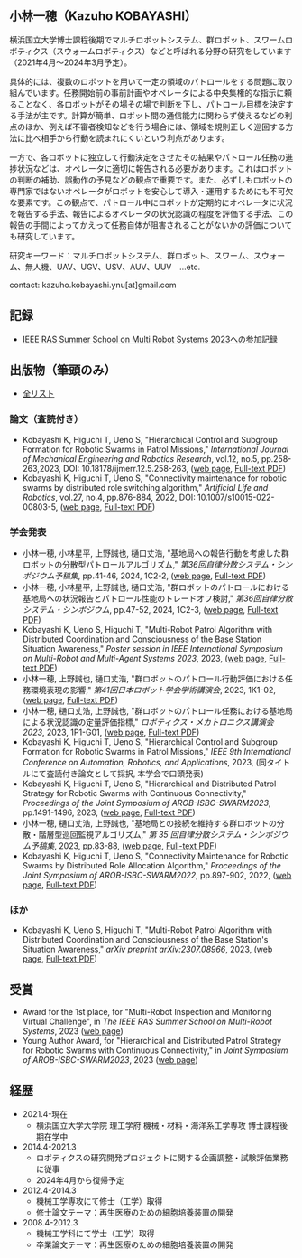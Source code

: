 
## 小林一穂（Kazuho KOBAYASHI）
横浜国立大学博士課程後期でマルチロボットシステム、群ロボット、スワームロボティクス（スウォームロボティクス）などと呼ばれる分野の研究をしています（2021年4月～2024年3月予定）。

具体的には、複数のロボットを用いて一定の領域のパトロールをする問題に取り組んでいます。任務開始前の事前計画やオペレータによる中央集権的な指示に頼ることなく、各ロボットがその場その場で判断を下し、パトロール目標を決定する手法が主です。計算が簡単、ロボット間の通信能力に関わらず使えるなどの利点のほか、例えば不審者検知などを行う場合には、領域を規則正しく巡回する方法に比べ相手から行動を読まれにくいという利点があります。

一方で、各ロボットに独立して行動決定をさせたその結果やパトロール任務の進捗状況などは、オペレータに適切に報告される必要があります。これはロボットの判断の補助、誤動作の予見などの観点で重要です。また、必ずしもロボットの専門家ではないオペレータがロボットを安心して導入・運用するためにも不可欠な要素です。この観点で、パトロール中にロボットが定期的にオペレータに状況を報告する手法、報告によるオペレータの状況認識の程度を評価する手法、この報告の手間によってかえって任務自体が阻害されることがないかの評価についても研究しています。

研究キーワード：マルチロボットシステム、群ロボット、スワーム、スウォーム、無人機、UAV、UGV、USV、AUV、UUV　...etc.

contact: kazuho.kobayashi.ynu[at]gmail.com

## 記録
- [IEEE RAS Summer School on Multi Robot Systems 2023への参加記録](https://kazuho-koba.github.io/MRS-SummerSchool2023.html)

## 出版物（筆頭のみ）
- [全リスト](https://scholar.google.co.jp/citations?hl=ja&user=eyE2QcQAAAAJ&view_op=list_works&sortby=pubdate)

### 論文（査読付き）
- Kobayashi K, Higuchi T, Ueno S, "Hierarchical Control and Subgroup Formation for Robotic Swarms in Patrol Missions," *International Journal of Mechanical Engineering and Robotics Research*, vol.12, no.5, pp.258-263,2023, DOI: 10.18178/ijmerr.12.5.258-263, ([web page](http://www.ijmerr.com/show-232-1871-1.html), [Full-text PDF](http://www.ijmerr.com/2023/IJMERR-V12N5-258.pdf))
- Kobayashi K, Higuchi T, Ueno S, "Connectivity maintenance for robotic swarms by distributed role switching algorithm," *Artificial Life and Robotics*, vol.27, no.4, pp.876-884, 2022, DOI: 10.1007/s10015-022-00803-5, ([web page](https://link.springer.com/article/10.1007/s10015-022-00803-5), [Full-text PDF](https://ynu.repo.nii.ac.jp/record/12170/files/Connectivity_Maintenance_for_Robotic_Swarms_by_Distributed_Role_Switching_Algorithm.pdf))

### 学会発表
- 小林一穂, 小林星平, 上野誠也, 樋口丈浩, "基地局への報告行動を考慮した群ロボットの分散型パトロールアルゴリズム," *第36回自律分散システム・シンポジウム予稿集*, pp.41-46, 2024, 1C2-2, ([web page](https://ynu.repo.nii.ac.jp/records/2000258), [Full-text PDF](https://ynu.repo.nii.ac.jp/record/2000258/files/1C2-2_%E5%9F%BA%E5%9C%B0%E5%B1%80%E3%81%B8%E3%81%AE%E5%A0%B1%E5%91%8A%E8%A1%8C%E5%8B%95%E3%82%92%E8%80%83%E6%85%AE%E3%81%97%E3%81%9F%E7%BE%A4%E3%83%AD%E3%83%9C%E3%83%83%E3%83%88%E3%81%AE%E5%88%86%E6%95%A3%E5%9E%8B%E3%83%91%E3%83%88%E3%83%AD%E3%83%BC%E3%83%AB%E3%82%A2%E3%83%AB%E3%82%B4%E3%83%AA%E3%82%BA%E3%83%A0.pdf))
- 小林一穂, 小林星平, 上野誠也, 樋口丈浩, "群ロボットのパトロールにおける基地局への状況報告とパトロール性能のトレードオフ検討," *第36回自律分散システム・シンポジウム*, pp.47-52, 2024, 1C2-3, ([web page](https://ynu.repo.nii.ac.jp/records/2000259), [Full-text PDF](https://ynu.repo.nii.ac.jp/record/2000259/files/1C2-3_%E7%BE%A4%E3%83%AD%E3%83%9C%E3%83%83%E3%83%88%E3%81%AE%E3%83%91%E3%83%88%E3%83%AD%E3%83%BC%E3%83%AB%E3%81%AB%E3%81%8A%E3%81%91%E3%82%8B%E5%9F%BA%E5%9C%B0%E5%B1%80%E3%81%B8%E3%81%AE%E7%8A%B6%E6%B3%81%E5%A0%B1%E5%91%8A%E3%81%A8%E3%83%91%E3%83%88%E3%83%AD%E3%83%BC%E3%83%AB%E6%80%A7%E8%83%BD%E3%81%AE%E3%83%88%E3%83%AC%E3%83%BC%E3%83%89%E3%82%AA%E3%83%95%E6%A4%9C%E8%A8%8E.pdf))
- Kobayashi K, Ueno S, Higuchi T, "Multi-Robot Patrol Algorithm with Distributed Coordination and Consciousness of the Base Station Situation Awareness," *Poster session in IEEE International Symposium on Multi-Robot and Multi-Agent Systems 2023*, 2023, ([web page](https://arxiv.org/abs/2307.08966), [Full-text PDF](https://arxiv.org/pdf/2307.08966.pdf))
- 小林一穂, 上野誠也, 樋口丈浩, "群ロボットのパトロール行動評価における任務環境表現の影響," *第41回日本ロボット学会学術講演会*, 2023, 1K1-02, ([web page](https://ynu.repo.nii.ac.jp/records/2000122), [Full-text PDF](https://ynu.repo.nii.ac.jp/record/2000122/files/RSJ_%E7%BE%A4%E3%83%AD%E3%83%9C%E3%83%83%E3%83%88%E3%81%AE%E3%83%91%E3%83%88%E3%83%AD%E3%83%BC%E3%83%AB%E6%80%A7%E8%83%BD%E8%A9%95%E4%BE%A1%E3%81%AB%E3%81%8A%E3%81%91%E3%82%8B%E4%BB%BB%E5%8B%99%E7%92%B0%E5%A2%83%E8%A1%A8%E7%8F%BE%E3%81%AE%E5%BD%B1%E9%9F%BF.pdf))
- 小林一穂, 樋口丈浩, 上野誠也, "群ロボットのパトロール任務における基地局による状況認識の定量評価指標," *ロボティクス・メカトロニクス講演会2023*, 2023, 1P1-G01, ([web page](https://ynu.repo.nii.ac.jp/records/2000122), [Full-text PDF](https://ynu.repo.nii.ac.jp/record/2000024/files/1P1-G01.pdf))
- Kobayashi K, Higuchi T, Ueno S, "Hierarchical Control and Subgroup Formation for Robotic Swarms in Patrol Missions," *IEEE 9th International Conference on Automation, Robotics, and Applications*, 2023, (同タイトルにて査読付き論文として採択, 本学会で口頭発表)
- Kobayashi K, Higuchi T, Ueno S, "Hierarchical and Distributed Patrol Strategy for Robotic Swarms with Continuous Connectivity," *Proceedings of the Joint Symposium of AROB-ISBC-SWARM2023*, pp.1491-1496, 2023, ([web page](https://ynu.repo.nii.ac.jp/records/12283), [Full-text PDF](https://ynu.repo.nii.ac.jp/record/12283/files/2_OS23-1.pdf))
- 小林一穂, 樋口丈浩, 上野誠也, "基地局との接続を維持する群ロボットの分散・階層型巡回監視アルゴリズム," *第 35 回自律分散システム・シンポジウム予稿集*, 2023, pp.83-88, ([web page](https://ynu.repo.nii.ac.jp/records/12282), [Full-text PDF](https://ynu.repo.nii.ac.jp/record/12282/files/1_1C2-2.pdf))
- Kobayashi K, Higuchi T, Ueno S, "Connectivity Maintenance for Robotic Swarms by Distributed Role Allocation Algorithm," *Proceedings of the Joint Symposium of AROB-ISBC-SWARM2022*, pp.897-902, 2022, ([web page](https://ynu.repo.nii.ac.jp/records/11601), [Full-text PDF](https://ynu.repo.nii.ac.jp/record/11601/files/AROB2022.pdf))

### ほか
- Kobayashi K, Ueno S, Higuchi T, "Multi-Robot Patrol Algorithm with Distributed Coordination and Consciousness of the Base Station's Situation Awareness," *arXiv preprint arXiv:2307.08966*, 2023, ([web page](https://arxiv.org/abs/2307.08966v1), [Full-text PDF](https://arxiv.org/pdf/2307.08966v1.pdf))

## 受賞
- Award for the 1st place, for "Multi-Robot Inspection and Monitoring Virtual Challenge", in *The IEEE RAS Summer School on Multi-Robot Systems*, 2023 ([web page](https://www.ynu.ac.jp/hus/engk2/30502/detail.html))
- Young Author Award, for "Hierarchical and Distributed Patrol Strategy for Robotic Swarms with Continuous Connectivity," in *Joint Symposium of AROB-ISBC-SWARM2023*, 2023 ([web page](https://www.ynu.ac.jp/hus/engk2/29824/detail.html))

## 経歴
- 2021.4-現在
  - 横浜国立大学大学院 理工学府 機械・材料・海洋系工学専攻 博士課程後期在学中
- 2014.4-2021.3
  - ロボティクスの研究開発プロジェクトに関する企画調整・試験評価業務に従事
  - 2024年4月から復帰予定
- 2012.4-2014.3
  - 機械工学専攻にて修士（工学）取得
  - 修士論文テーマ：再生医療のための細胞培養装置の開発
- 2008.4-2012.3
  - 機械工学科にて学士（工学）取得
  - 卒業論文テーマ：再生医療のための細胞培養装置の開発